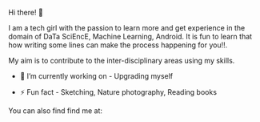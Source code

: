 Hi there! 🙌

I am a tech girl with the passion to learn more and get experience in the domain of DaTa SciEncE, Machine Learning, Android. It is fun to learn that how writing some lines can make the process happening for you!!. 


My aim is to contribute to the inter-disciplinary areas using my skills.



- 🔭 I’m currently working on - Upgrading myself

- ⚡ Fun fact - Sketching, Nature photography, Reading books



You can also find find me at:

[twitter]: https://twitter.com/anjalimiz
[linkedin]: https://www.linkedin.com/in/anjali-mishra-7029368a/
